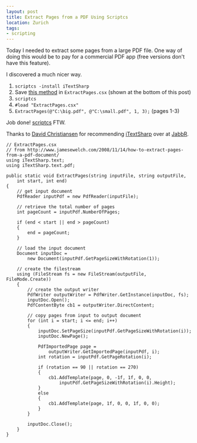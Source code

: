 ```yaml
---
layout: post
title: Extract Pages from a PDF Using Scriptcs
location: Zurich
tags:
- scripting
---
```


Today I needed to extract some pages from a large PDF file. One way of doing this would be to pay for a commercial PDF app (free versions don't have this feature).

I discovered a much nicer way.

<!--excerpt-->

1. `scriptcs -install iTextSharp`
1. Save [this method](http://www.jamesewelch.com/2008/11/14/how-to-extract-pages-from-a-pdf-document/) in `ExtractPages.csx` (shown at the bottom of this post)
1. `scriptcs`
1. `#load "ExtractPages.csx"`
1. `ExtractPages(@"C:\big.pdf", @"C:\small.pdf", 1, 3);` (pages 1-3)

Job done! [scriptcs](http://scriptcs.net/) FTW.

Thanks to [David Christiansen](https://twitter.com/dchristiansen "@dchristiansen") for recommending [iTextSharp](https://nuget.org/packages/iTextSharp/) over at [JabbR](https://jabbr.net/#/rooms/general-chat).

    // ExtractPages.csx
    // from http://www.jamesewelch.com/2008/11/14/how-to-extract-pages-from-a-pdf-document/
    using iTextSharp.text;
    using iTextSharp.text.pdf;
    
    public static void ExtractPages(string inputFile, string outputFile,
        int start, int end)
    {
        // get input document
        PdfReader inputPdf = new PdfReader(inputFile);
    
        // retrieve the total number of pages
        int pageCount = inputPdf.NumberOfPages;
    
        if (end < start || end > pageCount)
        {
            end = pageCount;
        }
    
        // load the input document
        Document inputDoc =
            new Document(inputPdf.GetPageSizeWithRotation(1));
    
        // create the filestream
        using (FileStream fs = new FileStream(outputFile, FileMode.Create))
        {
            // create the output writer 
            PdfWriter outputWriter = PdfWriter.GetInstance(inputDoc, fs);
            inputDoc.Open();
            PdfContentByte cb1 = outputWriter.DirectContent;
    
            // copy pages from input to output document
            for (int i = start; i <= end; i++)
            {
                inputDoc.SetPageSize(inputPdf.GetPageSizeWithRotation(i));
                inputDoc.NewPage();
    
                PdfImportedPage page =
                    outputWriter.GetImportedPage(inputPdf, i);
                int rotation = inputPdf.GetPageRotation(i);
    
                if (rotation == 90 || rotation == 270)
                {
                    cb1.AddTemplate(page, 0, -1f, 1f, 0, 0,
                        inputPdf.GetPageSizeWithRotation(i).Height);
                }
                else
                {
                    cb1.AddTemplate(page, 1f, 0, 0, 1f, 0, 0);
                }
            }
    
            inputDoc.Close();
        }
    }
